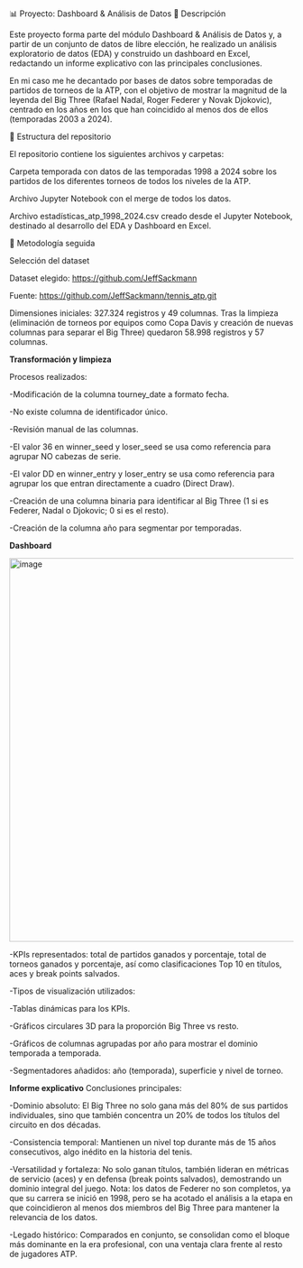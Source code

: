 
📊 Proyecto: Dashboard & Análisis de Datos
📌 Descripción

Este proyecto forma parte del módulo Dashboard & Análisis de Datos y, a partir de un conjunto de datos de libre elección, he realizado un análisis exploratorio de datos (EDA) y construido un dashboard en Excel, redactando un informe explicativo con las principales conclusiones.

En mi caso me he decantado por bases de datos sobre temporadas de partidos de torneos de la ATP, con el objetivo de mostrar la magnitud de la leyenda del Big Three (Rafael Nadal, Roger Federer y Novak Djokovic), centrado en los años en los que han coincidido al menos dos de ellos (temporadas 2003 a 2024).

📂 Estructura del repositorio

El repositorio contiene los siguientes archivos y carpetas:

Carpeta temporada con datos de las temporadas 1998 a 2024 sobre los partidos de los diferentes torneos de todos los niveles de la ATP.

Archivo Jupyter Notebook con el merge de todos los datos.

Archivo estadísticas_atp_1998_2024.csv creado desde el Jupyter Notebook, destinado al desarrollo del EDA y Dashboard en Excel.

🔎 Metodología seguida

Selección del dataset

Dataset elegido: https://github.com/JeffSackmann

Fuente: https://github.com/JeffSackmann/tennis_atp.git

Dimensiones iniciales: 327.324 registros y 49 columnas. Tras la limpieza (eliminación de torneos por equipos como Copa Davis y creación de nuevas columnas para separar el Big Three) quedaron 58.998 registros y 57 columnas.

**Transformación y limpieza**

Procesos realizados:

-Modificación de la columna tourney_date a formato fecha.

-No existe columna de identificador único.

-Revisión manual de las columnas.

-El valor 36 en winner_seed y loser_seed se usa como referencia para agrupar NO cabezas de serie.

-El valor DD en winner_entry y loser_entry se usa como referencia para agrupar los que entran directamente a cuadro (Direct Draw).

-Creación de una columna binaria para identificar al Big Three (1 si es Federer, Nadal o Djokovic; 0 si es el resto).

-Creación de la columna año para segmentar por temporadas.

**Dashboard**

<img width="1242" height="680" alt="image" src="https://github.com/user-attachments/assets/92cf77a3-468d-4bf0-ba26-9268539098c8" />


-KPIs representados: total de partidos ganados y porcentaje, total de torneos ganados y porcentaje, así como clasificaciones Top 10 en títulos, aces y break points salvados.

-Tipos de visualización utilizados:

-Tablas dinámicas para los KPIs.

-Gráficos circulares 3D para la proporción Big Three vs resto.

-Gráficos de columnas agrupadas por año para mostrar el dominio temporada a temporada.

-Segmentadores añadidos: año (temporada), superficie y nivel de torneo.

**Informe explicativo**
Conclusiones principales:

-Dominio absoluto: El Big Three no solo gana más del 80% de sus partidos individuales, sino que también concentra un 20% de todos los títulos del circuito en dos décadas.

-Consistencia temporal: Mantienen un nivel top durante más de 15 años consecutivos, algo inédito en la historia del tenis.

-Versatilidad y fortaleza: No solo ganan títulos, también lideran en métricas de servicio (aces) y en defensa (break points salvados), demostrando un dominio integral del juego.
Nota: los datos de Federer no son completos, ya que su carrera se inició en 1998, pero se ha acotado el análisis a la etapa en que coincidieron al menos dos miembros del Big Three para mantener la relevancia de los datos.

-Legado histórico: Comparados en conjunto, se consolidan como el bloque más dominante en la era profesional, con una ventaja clara frente al resto de jugadores ATP.


